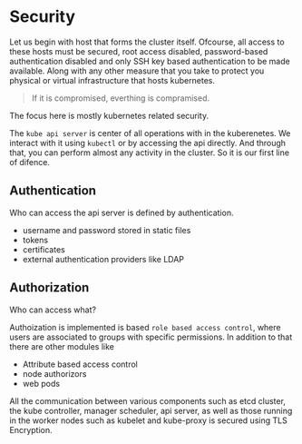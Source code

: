 # Security

Let us begin with host that forms the cluster itself. Ofcourse, all access to these hosts must be secured, root access disabled, password-based authentication disabled and only SSH key based authentication to be made available. Along with any other measure that you take to protect you physical or virtual infrastructure that hosts kubernetes. 

> If it is compromised, everthing is compramised. 

The focus here is mostly kubernetes related security. 

The `kube api server` is center of all operations with in the kuberenetes. We interact with it using `kubectl` or by accessing the api directly. And through that, you can perform almost any activity in the cluster. So it is our first line of difence. 

## Authentication

Who can access the api server is defined by authentication.
- username and password stored in static files
- tokens
- certificates
- external authentication providers like LDAP

## Authorization

Who can access what?

Authoization is implemented is based `role based access control`, where users are associated to groups with specific permissions. In addition to that there are other modules like
- Attribute based access control
- node authorizors
- web pods

All the communication between various components such as etcd cluster, the kube controller, manager scheduler, api server, as well as those running in the worker nodes such as kubelet and kube-proxy is secured using TLS Encryption. 

